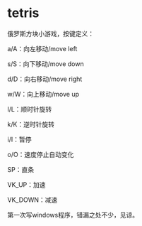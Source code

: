 # tetris
俄罗斯方块小游戏，按键定义：

a/A：向左移动/move left

s/S：向下移动/move down

d/D：向右移动/move right

w/W：向上移动/move up

l/L：顺时针旋转

k/K：逆时针旋转

i/I：暂停

o/O：速度停止自动变化

SP：直条

VK_UP：加速

VK_DOWN：减速

第一次写windows程序，错漏之处不少，见谅。
